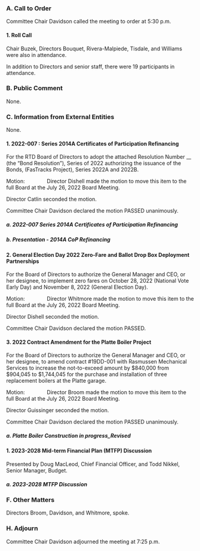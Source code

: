 ### A. Call to Order

Committee Chair Davidson called the meeting to order at 5:30 p.m.

#### 1. Roll Call

Chair Buzek, Directors Bouquet, Rivera-Malpiede, Tisdale, and Williams were also in attendance.

In addition to Directors and senior staff, there were 19 participants in attendance.

### B. Public Comment

None.

### C. Information from External Entities

None.

#### 1. 2022-007 : Series 2014A Certificates of Participation Refinancing

For the RTD Board of Directors to adopt the attached Resolution Number __ (the “Bond Resolution”), Series of 2022 authorizing the issuance of the Bonds, (FasTracks Project), Series 2022A and 2022B.

Motion:               Director Dishell made the motion to move this item to the full Board at the July 26, 2022 Board Meeting.

Director Catlin seconded the motion.

Committee Chair Davidson declared the motion PASSED unanimously.

##### a. 2022-007 Series 2014A Certificates of Participation Refinancing

##### b. Presentation - 2014A CoP Refinancing

#### 2. General Election Day 2022 Zero-Fare and Ballot Drop Box Deployment Partnerships

For the Board of Directors to authorize the General Manager and CEO, or her designee, to implement zero fares on October 28, 2022 (National Vote Early Day) and November 8, 2022 (General Election Day).

Motion:               Director Whitmore made the motion to move this item to the full Board at the July 26, 2022 Board Meeting.

Director Dishell seconded the motion.

Committee Chair Davidson declared the motion PASSED.

#### 3. 2022 Contract Amendment for the Platte Boiler Project

For the Board of Directors to authorize the General Manager and CEO, or her designee, to amend contract #19DD-001 with Rasmussen Mechanical Services to increase the not-to-exceed amount by $840,000 from $904,045 to $1,744,045 for the purchase and installation of three replacement boilers at the Platte garage.

Motion:               Director Broom made the motion to move this item to the full Board at the July 26, 2022 Board Meeting.

Director Guissinger seconded the motion.

Committee Chair Davidson declared the motion PASSED unanimously.

##### a. Platte Boiler Construction in progress_Revised

#### 1. 2023-2028 Mid-term Financial Plan (MTFP) Discussion

Presented by Doug MacLeod, Chief Financial Officer, and Todd Nikkel, Senior Manager, Budget.

##### a. 2023-2028 MTFP Discussion

### F. Other Matters

Directors Broom, Davidson, and Whitmore, spoke.

### H. Adjourn

Committee Chair Davidson adjourned the meeting at 7:25 p.m.